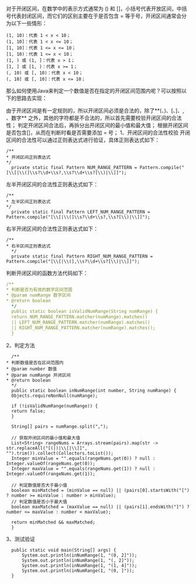 对于开闭区间，在数学中的表示方式通常为 () 和 []，小括号代表开放区间，中括号代表封闭区间，而它们的区别主要在于是否包含 = 等于号，开闭区间通常会分为以下一些情形：
```
(1, 10)：代表 1 < x < 10；
(1, 10]：代表 1 < x <= 10；
[1, 10]：代表 1 <= x <= 10；
[1, 10)：代表 1 <= x < 10；
(1, ) 或 (1, ]：代表 x > 1；
[1, ] 或 [1, )：代表 x >= 1；
(, 10) 或 [, 10)：代表 x < 10；
(, 10] 或 [, 10]：代表 x <= 10；
```

那么如何使用Java来判定一个数值是否在指定的开闭区间范围内呢？可以按照以下的思路去实现：

由于开闭区间是有一定规则的，所以开闭区间必须是合法的，除了**(、)、[、]、, 、数字** 之外，其他的字符都是不合法的，所以首先需要校验开闭区间的合法性；
判定开闭区间合法后，再拆分出开闭区间的最小值和最大值；
根据开闭区间是否包含[]，从而在判断时看是否需要添加 = 号；
1、开闭区间的合法性校验
开闭区间的合法性可以通过正则表达式进行验证，具体正则表达式如下：

```
/**
* 开闭区间正则表达式
*/
  private static final Pattern NUM_RANGE_PATTERN = Pattern.compile("[\\[|\\(]\\s?\\d+\\s?,\\s?\\d+\\s?[\\)|\\]]");
```
  左半开闭区间的合法性正则表达式如下：
```
/**
* 左半区间正则表达式
*/
  private static final Pattern LEFT_NUM_RANGE_PATTERN = Pattern.compile("[\\[|\\(]\\s?\\d+\\s?,\\s?[\\)|\\]]");

```

  右半开闭区间的合法性正则表达式如下：
```
/**
* 右半区间正则表达式
  */
  private static final Pattern RIGHT_NUM_RANGE_PATTERN = Pattern.compile("[\\[|\\(],\\s?\\d+\\s?[\\)|\\]]");

```

  判断开闭区间的函数方法代码如下：
```yaml
/**
* 判断是否为有效的数字区间范围
* @param numRange 数字区间
* @return boolean
  */
  public static boolean isValidNumRange(String numRange) {
  return NUM_RANGE_PATTERN.matcher(numRange).matches()
  || LEFT_NUM_RANGE_PATTERN.matcher(numRange).matches()
  || RIGHT_NUM_RANGE_PATTERN.matcher(numRange).matches();
  }
```

  2、判定方法
```
  /**
* 判断数值是否在区间范围内
* @param number 数值
* @param numRange 开闭区间
* @return boolean
  */
  public static boolean inNumRange(int number, String numRange) {
  Objects.requireNonNull(numRange);

  if (!isValidNumRange(numRange)) {
  return false;
  }

  String[] pairs = numRange.split(",");

  // 获取开闭区间的最小值和最大值
  List<String> rangeNums = Arrays.stream(pairs).map(str -> str.replaceAll("[(|)|\\[|\\]]", "").trim()).collect(Collectors.toList());
  Integer minValue = "".equals(rangeNums.get(0)) ? null : Integer.valueOf(rangeNums.get(0));
  Integer maxValue = "".equals(rangeNums.get(1)) ? null : Integer.valueOf(rangeNums.get(1));

  // 判定数值是否大于最小值
  boolean minMatched = (minValue == null) || (pairs[0].startsWith("[") ? number >= minValue : number > minValue);
  // 判定数值是否小于最大值
  boolean maxMatched = (maxValue == null) || (pairs[1].endsWith("]") ? number <= maxValue : number < maxValue);

  return minMatched && maxMatched;
  }

```
  
  3、测试验证
```
  public static void main(String[] args) {
      System.out.println(inNumRange(1, "(0, 2]"));
      System.out.println(inNumRange(1, "(, 2]"));
      System.out.println(inNumRange(1, "(1, 4]"));
      System.out.println(inNumRange(1, "(0, ]"));
  }
```

